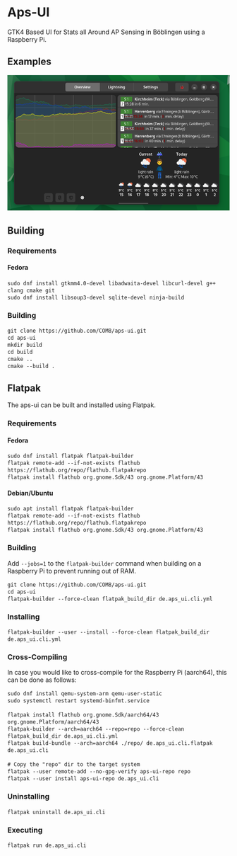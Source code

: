 # Aps-UI
GTK4 Based UI for Stats all Around AP Sensing in Böblingen using a Raspberry Pi.

## Examples
![Overview in dark mode](images/overview_dark.png)

## Building

### Requirements
#### Fedora
```
sudo dnf install gtkmm4.0-devel libadwaita-devel libcurl-devel g++ clang cmake git
sudo dnf install libsoup3-devel sqlite-devel ninja-build
```

### Building
```
git clone https://github.com/COM8/aps-ui.git
cd aps-ui
mkdir build
cd build
cmake ..
cmake --build .
```

## Flatpak
The aps-ui can be built and installed using Flatpak.

### Requirements
#### Fedora
```
sudo dnf install flatpak flatpak-builder
flatpak remote-add --if-not-exists flathub https://flathub.org/repo/flathub.flatpakrepo
flatpak install flathub org.gnome.Sdk/43 org.gnome.Platform/43
```

#### Debian/Ubuntu
```
sudo apt install flatpak flatpak-builder
flatpak remote-add --if-not-exists flathub https://flathub.org/repo/flathub.flatpakrepo
flatpak install flathub org.gnome.Sdk/43 org.gnome.Platform/43
```

### Building
Add `--jobs=1` to the `flatpak-builder` command when building on a Raspberry Pi to prevent running out of RAM.
```
git clone https://github.com/COM8/aps-ui.git
cd aps-ui
flatpak-builder --force-clean flatpak_build_dir de.aps_ui.cli.yml
```

### Installing
```
flatpak-builder --user --install --force-clean flatpak_build_dir de.aps_ui.cli.yml
```

### Cross-Compiling
In case you would like to cross-compile for the Raspberry Pi (aarch64), this can be done as follows:
```
sudo dnf install qemu-system-arm qemu-user-static
sudo systemctl restart systemd-binfmt.service

flatpak install flathub org.gnome.Sdk/aarch64/43 org.gnome.Platform/aarch64/43
flatpak-builder --arch=aarch64 --repo=repo --force-clean flatpak_build_dir de.aps_ui.cli.yml
flatpak build-bundle --arch=aarch64 ./repo/ de.aps_ui.cli.flatpak de.aps_ui.cli

# Copy the "repo" dir to the target system
flatpak --user remote-add --no-gpg-verify aps-ui-repo repo
flatpak --user install aps-ui-repo de.aps_ui.cli
```

### Uninstalling
```
flatpak uninstall de.aps_ui.cli
```

### Executing
```
flatpak run de.aps_ui.cli
```
